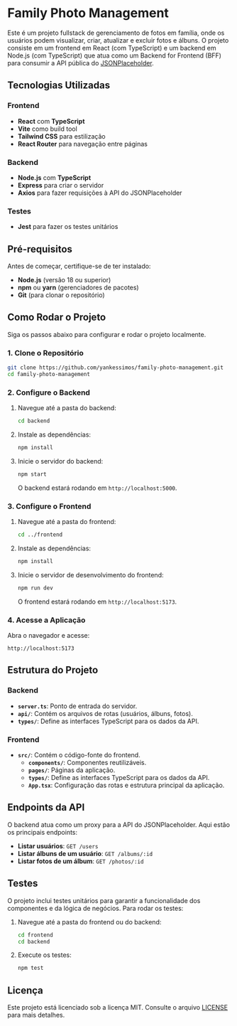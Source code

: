 # **Family Photo Management**

Este é um projeto fullstack de gerenciamento de fotos em família, onde os usuários podem visualizar, criar, atualizar e excluir fotos e álbuns. O projeto consiste em um frontend em React (com TypeScript) e um backend em Node.js (com TypeScript) que atua como um Backend for Frontend (BFF) para consumir a API pública do [JSONPlaceholder](https://jsonplaceholder.typicode.com/).

## **Tecnologias Utilizadas**

### **Frontend**

- **React** com **TypeScript**
- **Vite** como build tool
- **Tailwind CSS** para estilização
- **React Router** para navegação entre páginas

### **Backend**

- **Node.js** com **TypeScript**
- **Express** para criar o servidor
- **Axios** para fazer requisições à API do JSONPlaceholder

### **Testes**

- **Jest** para fazer os testes unitários

## **Pré-requisitos**

Antes de começar, certifique-se de ter instalado:

- **Node.js** (versão 18 ou superior)
- **npm** ou **yarn** (gerenciadores de pacotes)
- **Git** (para clonar o repositório)

## **Como Rodar o Projeto**

Siga os passos abaixo para configurar e rodar o projeto localmente.

### **1. Clone o Repositório**

```bash
git clone https://github.com/yankessimos/family-photo-management.git
cd family-photo-management
```

### **2. Configure o Backend**

1. Navegue até a pasta do backend:

   ```bash
   cd backend
   ```

2. Instale as dependências:

   ```bash
   npm install
   ```

3. Inicie o servidor do backend:

   ```bash
   npm start
   ```

   O backend estará rodando em `http://localhost:5000`.

### **3. Configure o Frontend**

1. Navegue até a pasta do frontend:

   ```bash
   cd ../frontend
   ```

2. Instale as dependências:

   ```bash
   npm install
   ```

3. Inicie o servidor de desenvolvimento do frontend:

   ```bash
   npm run dev
   ```

   O frontend estará rodando em `http://localhost:5173`.

### **4. Acesse a Aplicação**

Abra o navegador e acesse:

```
http://localhost:5173
```

## **Estrutura do Projeto**

### **Backend**

- **`server.ts`**: Ponto de entrada do servidor.
- **`api/`**: Contém os arquivos de rotas (usuários, álbuns, fotos).
- **`types/`**: Define as interfaces TypeScript para os dados da API.

### **Frontend**

- **`src/`**: Contém o código-fonte do frontend.
  - **`components/`**: Componentes reutilizáveis.
  - **`pages/`**: Páginas da aplicação.
  - **`types/`**: Define as interfaces TypeScript para os dados da API.
  - **`App.tsx`**: Configuração das rotas e estrutura principal da aplicação.

## **Endpoints da API**

O backend atua como um proxy para a API do JSONPlaceholder. Aqui estão os principais endpoints:

- **Listar usuários**: `GET /users`
- **Listar álbuns de um usuário**: `GET /albums/:id`
- **Listar fotos de um álbum**: `GET /photos/:id`

## **Testes**

O projeto inclui testes unitários para garantir a funcionalidade dos componentes e da lógica de negócios. Para rodar os testes:

1. Navegue até a pasta do frontend ou do backend:

   ```bash
   cd frontend
   cd backend
   ```

2. Execute os testes:
   ```bash
   npm test
   ```

## **Licença**

Este projeto está licenciado sob a licença MIT. Consulte o arquivo [LICENSE](LICENSE) para mais detalhes.
